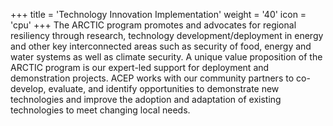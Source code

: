 +++
title = 'Technology Innovation Implementation'
weight = '40'
icon = 'cpu'
+++
The ARCTIC program promotes and advocates for regional resiliency through research, technology development/deployment in energy and other key interconnected areas such as security of food, energy and water systems as well as climate security. A unique value proposition of the ARCTIC program is our expert-led support for deployment and demonstration projects. ACEP works with our community partners to co-develop, evaluate, and identify opportunities to demonstrate new technologies and improve the adoption and adaptation of existing technologies to meet changing local needs. 